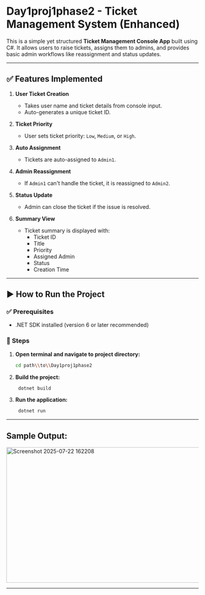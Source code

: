 # Day1proj1phase2 - Ticket Management System (Enhanced)

This is a simple yet structured **Ticket Management Console App** built using C#. It allows users to raise tickets, assigns them to admins, and provides basic admin workflows like reassignment and status updates.

---

## ✅ Features Implemented

1. **User Ticket Creation**
   - Takes user name and ticket details from console input.
   - Auto-generates a unique ticket ID.

2. **Ticket Priority**
   - User sets ticket priority: `Low`, `Medium`, or `High`.

3. **Auto Assignment**
   - Tickets are auto-assigned to `Admin1`.

4. **Admin Reassignment**
   - If `Admin1` can't handle the ticket, it is reassigned to `Admin2`.

5. **Status Update**
   - Admin can close the ticket if the issue is resolved.

6. **Summary View**
   - Ticket summary is displayed with:
     - Ticket ID
     - Title
     - Priority
     - Assigned Admin
     - Status
     - Creation Time

---
## ▶️ How to Run the Project

### ✅ Prerequisites

- .NET SDK installed (version 6 or later recommended)

### 📌 Steps

1. **Open terminal and navigate to project directory:**

   ```bash
   cd path\\to\\Day1proj1phase2

2. **Build the project:**

   ```bash
    dotnet build
2. **Run the application:**

   ```bash
    dotnet run

---
## Sample Output:

<img width="549" height="355" alt="Screenshot 2025-07-22 162208" src="https://github.com/user-attachments/assets/8430e9ef-ad1f-4f7a-9890-423434e2ffa3" />

 ---
